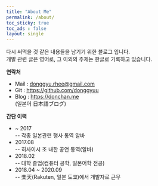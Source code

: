 ```yaml
---
title: "About Me"
permalink: /about/
toc_sticky: true
toc_ads : false
layout: single
---
```

  
다시 써먹을 것 같은 내용들을 남기기 위한 블로그 입니다.  
개발 관련 글은 영어로, 그 이외의 주제는 한글로 기록하고 있습니다.  
  
**연락처**
- Mail : donggyu.rhee@gmail.com
- Git : https://github.com/donggyuu
- Blog : https://donchan.me  
(일본어 日本語ブログ)


**간단 이력**  
- ~ 2017   
-- 각종 일본관련 행사 통역 알바  
- 2017.08    
-- 히사이시 조 내한 공연 통역(알바)  
- 2018.02    
-- 대학 졸업(컴퓨터 공학, 일본어학 전공)  
- 2018.04 ~ 2020.09   
-- 楽天(Rakuten, 일본 도쿄)에서 개발자로 근무  
